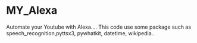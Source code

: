 # MY_Alexa

Automate your Youtube with Alexa....
This code use some package such as speech_recognition,pyttsx3, pywhatkit, datetime, wikipedia..
